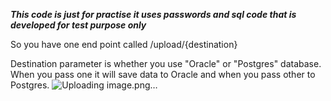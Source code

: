 *******************************This code is just for practise it uses passwords and sql code that is developed for test purpose only******************************* 

So you have one end point called /upload/{destination} 

Destination parameter is whether you use "Oracle" or "Postgres" database. When you pass one it will save data to Oracle and when you pass other to Postgres.
![Uploading image.png…]()

